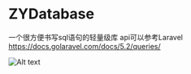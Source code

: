 # ZYDatabase
一个很方便书写sql语句的轻量级库
api可以参考Laravel
https://docs.golaravel.com/docs/5.2/queries/

![Alt text](http://upload-images.jianshu.io/upload_images/1941597-2f3c6115b55fd5ae.png?imageMogr2/auto-orient/strip)
